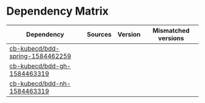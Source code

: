 # Dependency Matrix

Dependency | Sources | Version | Mismatched versions
---------- | ------- | ------- | -------------------
[cb-kubecd/bdd-spring-1584462259](https://github.com/cb-kubecd/bdd-spring-1584462259.git) |  | []() | 
[cb-kubecd/bdd-gh-1584463319](https://github.com/cb-kubecd/bdd-gh-1584463319.git) |  | []() | 
[cb-kubecd/bdd-nh-1584463319](https://github.com/cb-kubecd/bdd-nh-1584463319.git) |  | []() | 
